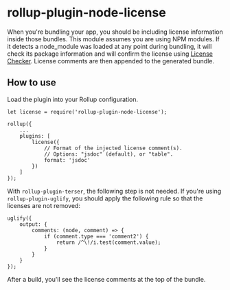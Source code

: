# rollup-plugin-node-license

When you're bundling your app, you should be including license information inside those bundles.
This module assumes you are using NPM modules.
If it detects a node_module was loaded at any point during bundling, it will check its package information and will confirm the license using [License Checker](https://github.com/davglass/license-checker/).
License comments are then appended to the generated bundle.

## How to use

Load the plugin into your Rollup configuration.

```
let license = require('rollup-plugin-node-license');

rollup({
    ...
    plugins: [
        license({
            // Format of the injected license comment(s).
            // Options: "jsdoc" (default), or "table".
            format: 'jsdoc'
        })
    ]
});
```

With ```rollup-plugin-terser```, the following step is not needed. If you're using ```rollup-plugin-uglify```, you should apply the following rule so that the licenses are not removed:

```
uglify({
    output: {
        comments: (node, comment) => {
            if (comment.type === 'comment2') {
                return /^\!/i.test(comment.value);
            }
        }
    }
});
```

After a build, you'll see the license comments at the top of the bundle.
